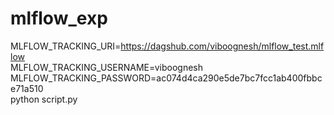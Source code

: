 # mlflow_exp

MLFLOW_TRACKING_URI=https://dagshub.com/viboognesh/mlflow_test.mlflow \
MLFLOW_TRACKING_USERNAME=viboognesh \
MLFLOW_TRACKING_PASSWORD=ac074d4ca290e5de7bc7fcc1ab400fbbce71a510 \
python script.py